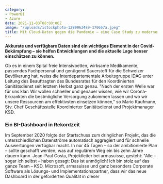 ```yaml
---
category:
- PowerBI
- Azure
date: 2021-11-03T00:00:00Z
image: "/uploads/istockphoto-1289963489-170667a.jpeg"
title: Mit Cloud-Daten gegen die Pandemie – eine Case Study zu moderner Landesverteidigung
---
```


**Akkurate und verfügbare Daten sind ein wichtiges Element in der Covid-Bekämpfung – sie helfen Entwicklungen und die aktuelle Lage besser einschätzen zu können.**

Ob es in einem Spital freie Intensivbetten, wirksame Medikamente, passendes Fachpersonal und genügend Sauerstoff für die Schweizer Bevölkerung hat, weiss die Interdepartementale Arbeitsgruppe IDAG unter Leitung des Beauftragten des Bundesrates für den Koordinierten Sanitätsdienst seit letztem Herbst ganz genau. "Nach der ersten Welle war für uns klar: Wir wollen schneller und genauer wissen, wie wir Corona-Erkrankten die bestmögliche Versorgung zukommen lassen und wo wir unsere Ressourcen am effektivsten einsetzen können," so Mario Kaufmann, Stv. Chef Geschäftsstelle Koordinierter Sanitätsdienst und Projektmanager KSD.

### Ein BI-Dashboard in Rekordzeit

Im September 2020 folgte der Startschuss zum dringlichen Projekt, das die unterschiedlichen Datenströme automatisch aggregiert und für schnelle Auswertungen verfügbar macht. In nur 45 Tagen – so der ambitionierte Plan – sollte geschafft werden, was auf regulärem Weg ein bis zehn Jahre dauern kann. Jean-Paul Costa, Projektleiter bei armasuisse, gesteht: "Alle – sogar ich selbst – haben gesagt: Das ist unmöglich! Ich bin stolz auf das ganze Team – KSD, Microsoft, armasuisse und ganz besonders Corporate Software als Lösungs- und Implementationspartner, dass wir das neue Dashboard in der geforderten Qualität in dieser